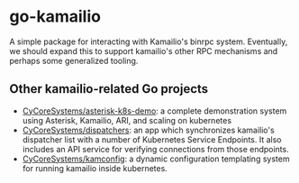 # go-kamailio

A simple package for interacting with Kamailio's binrpc system.  Eventually, we
should expand this to support kamailio's other RPC mechanisms and perhaps some
generalized tooling.

## Other kamailio-related Go projects

  * [CyCoreSystems/asterisk-k8s-demo](https://github.com/CyCoreSystems/asterisk-k8s-demo):
    a complete demonstration system using Asterisk, Kamailio, ARI, and scaling
    on kubernetes
  * [CyCoreSystems/dispatchers](https://github.com/CyCoreSystems/dispatchers):
    an app which synchronizes kamailio's dispatcher list with a number of
    Kubernetes Service Endpoints.  It also includes an API service for verifying
    connections from those endpoints.
  * [CyCoreSystems/kamconfig](https://github.com/CyCoreSystems/kamconfig): a
    dynamic configuration templating system for running kamailio inside
    kubernetes.

